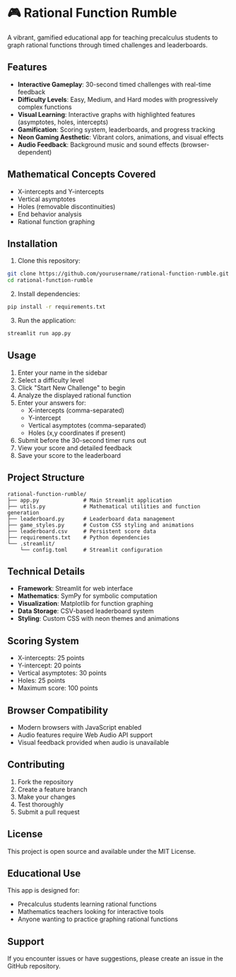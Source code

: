 # 🎮 Rational Function Rumble

A vibrant, gamified educational app for teaching precalculus students to graph rational functions through timed challenges and leaderboards.

## Features

- **Interactive Gameplay**: 30-second timed challenges with real-time feedback
- **Difficulty Levels**: Easy, Medium, and Hard modes with progressively complex functions
- **Visual Learning**: Interactive graphs with highlighted features (asymptotes, holes, intercepts)
- **Gamification**: Scoring system, leaderboards, and progress tracking
- **Neon Gaming Aesthetic**: Vibrant colors, animations, and visual effects
- **Audio Feedback**: Background music and sound effects (browser-dependent)

## Mathematical Concepts Covered

- X-intercepts and Y-intercepts
- Vertical asymptotes
- Holes (removable discontinuities)
- End behavior analysis
- Rational function graphing

## Installation

1. Clone this repository:
```bash
git clone https://github.com/yourusername/rational-function-rumble.git
cd rational-function-rumble
```

2. Install dependencies:
```bash
pip install -r requirements.txt
```

3. Run the application:
```bash
streamlit run app.py
```

## Usage

1. Enter your name in the sidebar
2. Select a difficulty level
3. Click "Start New Challenge" to begin
4. Analyze the displayed rational function
5. Enter your answers for:
   - X-intercepts (comma-separated)
   - Y-intercept
   - Vertical asymptotes (comma-separated)
   - Holes (x,y coordinates if present)
6. Submit before the 30-second timer runs out
7. View your score and detailed feedback
8. Save your score to the leaderboard

## Project Structure

```
rational-function-rumble/
├── app.py              # Main Streamlit application
├── utils.py            # Mathematical utilities and function generation
├── leaderboard.py      # Leaderboard data management
├── game_styles.py      # Custom CSS styling and animations
├── leaderboard.csv     # Persistent score data
├── requirements.txt    # Python dependencies
└── .streamlit/
    └── config.toml     # Streamlit configuration
```

## Technical Details

- **Framework**: Streamlit for web interface
- **Mathematics**: SymPy for symbolic computation
- **Visualization**: Matplotlib for function graphing
- **Data Storage**: CSV-based leaderboard system
- **Styling**: Custom CSS with neon themes and animations

## Scoring System

- X-intercepts: 25 points
- Y-intercept: 20 points
- Vertical asymptotes: 30 points
- Holes: 25 points
- Maximum score: 100 points

## Browser Compatibility

- Modern browsers with JavaScript enabled
- Audio features require Web Audio API support
- Visual feedback provided when audio is unavailable

## Contributing

1. Fork the repository
2. Create a feature branch
3. Make your changes
4. Test thoroughly
5. Submit a pull request

## License

This project is open source and available under the MIT License.

## Educational Use

This app is designed for:
- Precalculus students learning rational functions
- Mathematics teachers looking for interactive tools
- Anyone wanting to practice graphing rational functions

## Support

If you encounter issues or have suggestions, please create an issue in the GitHub repository.